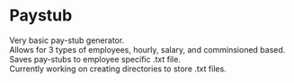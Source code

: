 # Paystub
Very basic pay-stub generator.  
Allows for 3 types of employees, hourly, salary, and comminsioned based.  
Saves pay-stubs to employee specific .txt file.  
Currently working on creating directories to store .txt files.
